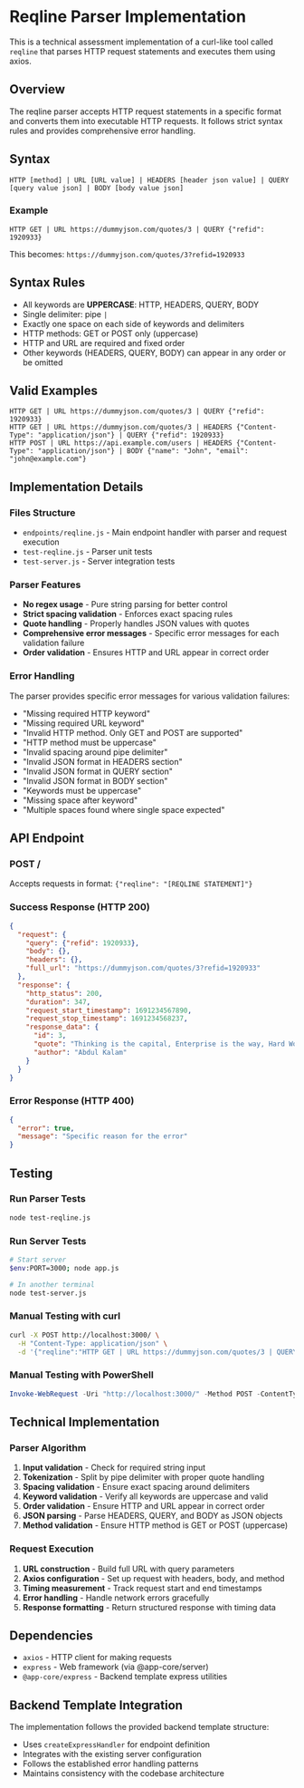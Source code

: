 # Reqline Parser Implementation

This is a technical assessment implementation of a curl-like tool called `reqline` that parses HTTP request statements and executes them using axios.

## Overview

The reqline parser accepts HTTP request statements in a specific format and converts them into executable HTTP requests. It follows strict syntax rules and provides comprehensive error handling.

## Syntax

```
HTTP [method] | URL [URL value] | HEADERS [header json value] | QUERY [query value json] | BODY [body value json]
```

### Example
```
HTTP GET | URL https://dummyjson.com/quotes/3 | QUERY {"refid": 1920933}
```

This becomes: `https://dummyjson.com/quotes/3?refid=1920933`

## Syntax Rules

- All keywords are **UPPERCASE**: HTTP, HEADERS, QUERY, BODY
- Single delimiter: pipe `|`
- Exactly one space on each side of keywords and delimiters
- HTTP methods: GET or POST only (uppercase)
- HTTP and URL are required and fixed order
- Other keywords (HEADERS, QUERY, BODY) can appear in any order or be omitted

## Valid Examples

```
HTTP GET | URL https://dummyjson.com/quotes/3 | QUERY {"refid": 1920933}
HTTP GET | URL https://dummyjson.com/quotes/3 | HEADERS {"Content-Type": "application/json"} | QUERY {"refid": 1920933}
HTTP POST | URL https://api.example.com/users | HEADERS {"Content-Type": "application/json"} | BODY {"name": "John", "email": "john@example.com"}
```

## Implementation Details

### Files Structure
- `endpoints/reqline.js` - Main endpoint handler with parser and request execution
- `test-reqline.js` - Parser unit tests
- `test-server.js` - Server integration tests

### Parser Features
- **No regex usage** - Pure string parsing for better control
- **Strict spacing validation** - Enforces exact spacing rules
- **Quote handling** - Properly handles JSON values with quotes
- **Comprehensive error messages** - Specific error messages for each validation failure
- **Order validation** - Ensures HTTP and URL appear in correct order

### Error Handling
The parser provides specific error messages for various validation failures:

- "Missing required HTTP keyword"
- "Missing required URL keyword"
- "Invalid HTTP method. Only GET and POST are supported"
- "HTTP method must be uppercase"
- "Invalid spacing around pipe delimiter"
- "Invalid JSON format in HEADERS section"
- "Invalid JSON format in QUERY section"
- "Invalid JSON format in BODY section"
- "Keywords must be uppercase"
- "Missing space after keyword"
- "Multiple spaces found where single space expected"

## API Endpoint

### POST /
Accepts requests in format: `{"reqline": "[REQLINE STATEMENT]"}`

### Success Response (HTTP 200)
```json
{
  "request": {
    "query": {"refid": 1920933},
    "body": {},
    "headers": {},
    "full_url": "https://dummyjson.com/quotes/3?refid=1920933"
  },
  "response": {
    "http_status": 200,
    "duration": 347,
    "request_start_timestamp": 1691234567890,
    "request_stop_timestamp": 1691234568237,
    "response_data": {
      "id": 3,
      "quote": "Thinking is the capital, Enterprise is the way, Hard Work is the solution.",
      "author": "Abdul Kalam"
    }
  }
}
```

### Error Response (HTTP 400)
```json
{
  "error": true,
  "message": "Specific reason for the error"
}
```

## Testing

### Run Parser Tests
```bash
node test-reqline.js
```

### Run Server Tests
```bash
# Start server
$env:PORT=3000; node app.js

# In another terminal
node test-server.js
```

### Manual Testing with curl
```bash
curl -X POST http://localhost:3000/ \
  -H "Content-Type: application/json" \
  -d '{"reqline":"HTTP GET | URL https://dummyjson.com/quotes/3 | QUERY {\"refid\": 1920933}"}'
```

### Manual Testing with PowerShell
```powershell
Invoke-WebRequest -Uri "http://localhost:3000/" -Method POST -ContentType "application/json" -Body '{"reqline":"HTTP GET | URL https://dummyjson.com/quotes/3 | QUERY {\"refid\": 1920933}"}'
```

## Technical Implementation

### Parser Algorithm
1. **Input validation** - Check for required string input
2. **Tokenization** - Split by pipe delimiter with proper quote handling
3. **Spacing validation** - Ensure exact spacing around delimiters
4. **Keyword validation** - Verify all keywords are uppercase and valid
5. **Order validation** - Ensure HTTP and URL appear in correct order
6. **JSON parsing** - Parse HEADERS, QUERY, and BODY as JSON objects
7. **Method validation** - Ensure HTTP method is GET or POST (uppercase)

### Request Execution
1. **URL construction** - Build full URL with query parameters
2. **Axios configuration** - Set up request with headers, body, and method
3. **Timing measurement** - Track request start and end timestamps
4. **Error handling** - Handle network errors gracefully
5. **Response formatting** - Return structured response with timing data

## Dependencies
- `axios` - HTTP client for making requests
- `express` - Web framework (via @app-core/server)
- `@app-core/express` - Backend template express utilities

## Backend Template Integration
The implementation follows the provided backend template structure:
- Uses `createExpressHandler` for endpoint definition
- Integrates with the existing server configuration
- Follows the established error handling patterns
- Maintains consistency with the codebase architecture 